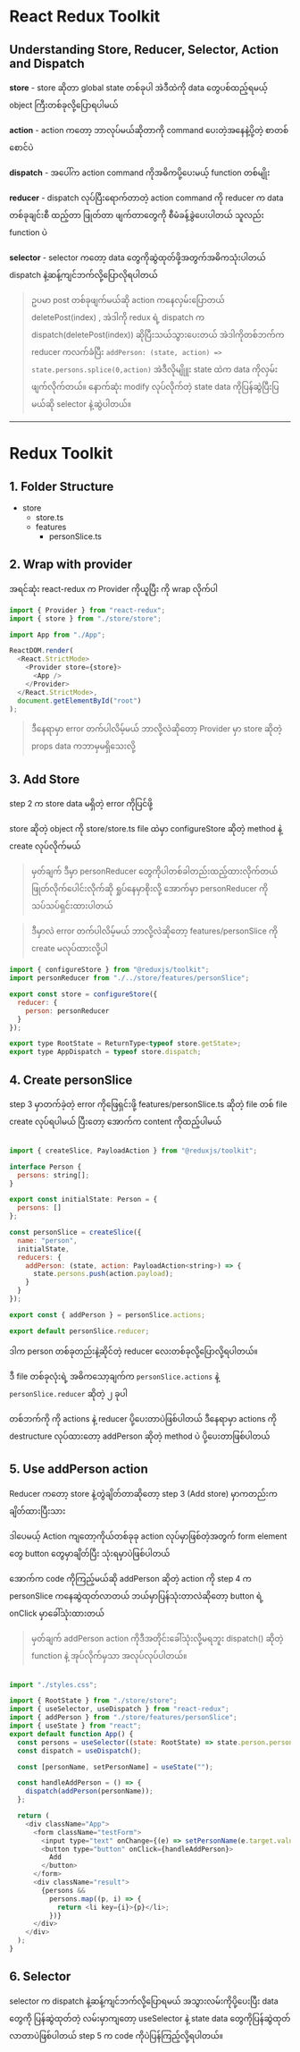 # React Redux Toolkit


## Understanding Store, Reducer, Selector, Action and Dispatch

**store** - store ဆိုတာ global state တစ်ခုပါ အဲဒီထဲကို data တွေပစ်ထည့်ရမယ့် object ကြီးတစ်ခုလို့ပြောရပါမယ်

**action** - action ကတော့ ဘာလုပ်မယ်ဆိုတာကို command ပေးတဲ့အနေနဲ့ပို့တဲ့ စာတစ်စောင်ပဲ

**dispatch** - အပေါ်က action command ကိုအဓိကပို့ပေးမယ့် function တစ်မျိုး  

**reducer** - dispatch လုပ်ပြီးရောက်တာတဲ့ action command ကို reducer က data တစ်ခုချင်းစီ ထည့်တာ ဖြုတ်တာ ဖျက်တာတွေကို စီမံခန့်ခွဲပေးပါတယ် သူလည်း function ပဲ 

**selector** - selector ကတော့ data တွေကိုဆွဲထုတ်ဖို့အတွက်အဓိကသုံးပါတယ် dispatch နဲ့ဆန့်ကျင်ဘက်လို့ပြောလိုရပါတယ် 


> ဥပမာ post တစ်ခုဖျက်မယ်ဆို action ကနေလှမ်းပြောတယ် deletePost(index) , အဲဒါကို redux ရဲ့ dispatch က dispatch(deletePost(index)) ဆိုပြီးသယ်သွားပေးတယ် အဲဒါကိုတစ်ဘက်က reducer ကလက်ခံပြီး `addPerson: (state, action) => state.persons.splice(0,action)` အဲဒီလိုမျိုူး state ထဲက data ကိုလှမ်းဖျက်လိုက်တယ်။ နောက်ဆုံး modify လုပ်လိုက်တဲ့ state data ကိုပြန်ဆွဲပြီးပြမယ်ဆို selector နဲ့ဆွဲပါတယ်။ 

----


# Redux Toolkit

## 1. Folder Structure

- store
  - store.ts
  - features
    - personSlice.ts

## 2. Wrap with provider
အရင်ဆုံး react-redux က Provider ကိုယူပြီး <App /> ကို wrap လိုက်ပါ

```javascript
import { Provider } from "react-redux";
import { store } from "./store/store";

import App from "./App";

ReactDOM.render(
  <React.StrictMode>
    <Provider store={store}>
      <App />
    </Provider>
  </React.StrictMode>,
  document.getElementById("root")
);

```

> ဒီနေရာမှာ error တက်ပါလိမ့်မယ် ဘာလို့လဲဆိုတော့ Provider မှာ store ဆိုတဲ့ props data ကဘာမှမရှိသေးလို့ 

## 3. Add Store

step 2 က store data မရှိတဲ့ error ကိုပြင်ဖို့

store ဆိုတဲ့ object ကို store/store.ts file ထဲမှာ configureStore ဆိုတဲ့ method နဲ့ create လုပ်လိုက်မယ်

> မှတ်ချက် ဒီမှာ personReducer တွေကိုပါတစ်ခါတည်းထည့်ထားလိုက်တယ် ဖြုတ်လိုက်ပေါင်းလိုက်ဆို ရှုပ်နေမှာစိုးလို့ အောက်မှာ personReducer ကိုသပ်သပ်ရှင်းထားပါတယ်

> ဒီမှာလဲ error တက်ပါလိမ့်မယ် ဘာလို့လဲဆိုတော့ features/personSlice ကို create မလုပ်ထားလို့ပါ 


```javascript
import { configureStore } from "@reduxjs/toolkit";
import personReducer from "./../store/features/personSlice";

export const store = configureStore({
  reducer: {
    person: personReducer
  }
});

export type RootState = ReturnType<typeof store.getState>;
export type AppDispatch = typeof store.dispatch;
```

## 4. Create personSlice 

step 3 မှာတက်ခဲ့တဲ့ error ကိုဖြေရှင်းဖို့ features/personSlice.ts ဆိုတဲ့ file တစ် file create လုပ်ရပါမယ် ပြီးတော့ အောက်က content ကိုထည့်ပါမယ် 

```javascript

import { createSlice, PayloadAction } from "@reduxjs/toolkit";

interface Person {
  persons: string[];
}

export const initialState: Person = {
  persons: []
};

const personSlice = createSlice({
  name: "person",
  initialState,
  reducers: {
    addPerson: (state, action: PayloadAction<string>) => {
      state.persons.push(action.payload);
    }
  }
});

export const { addPerson } = personSlice.actions;

export default personSlice.reducer;


```

ဒါက person တစ်ခုတည်းနဲ့ဆိုင်တဲ့ reducer လေးတစ်ခုလို့ပြောလို့ရပါတယ်။ 

ဒီ file တစ်ခုလုံးရဲ့ အဓိကသော့ချက်က `personSlice.actions` နဲ့ `personSlice.reducer` ဆိုတဲ့ ၂ ခုပါ

တစ်ဘက်ကို ကို actions နဲ့ reducer ပို့ပေးတာပဲဖြစ်ပါတယ် 
ဒီနေရာမှာ actions ကို destructure လုပ်ထားတော့ addPerson ဆိုတဲ့ method ပဲ ပို့ပေးတာဖြစ်ပါတယ် 

## 5. Use addPerson action

Reducer ကတော့ store နဲ့တွဲချိတ်တာဆိုတော့ step 3 (Add store) မှာကတည်းက ချိတ်ထားပြီးသား

ဒါပေမယ့် Action ကျတော့ကိုယ်တစ်ခုခု action လုပ်မှာဖြစ်တဲ့အတွက် form element တွေ button တွေမှာချိတ်ပြီး သုံးရမှာပဲဖြစ်ပါတယ်

အောက်က code ကိုကြည့်မယ်ဆို addPerson ဆိုတဲ့ action ကို step 4 က personSlice ကနေဆွဲထုတ်လာတယ် ဘယ်မှာပြန်သုံးတာလဲဆိုတော့ button ရဲ့ onClick မှာခေါ်သုံးထားတယ်


> မှတ်ချက် addPerson action ကိုဒီအတိုင်းခေါ်သုံးလို့မရဘူး dispatch() ဆိုတဲ့ function နဲ့ အုပ်လိုက်မှသာ အလုပ်လုပ်ပါတယ်။


```javascript

import "./styles.css";

import { RootState } from "./store/store";
import { useSelector, useDispatch } from "react-redux";
import { addPerson } from "./store/features/personSlice";
import { useState } from "react";
export default function App() {
  const persons = useSelector((state: RootState) => state.person.persons);
  const dispatch = useDispatch();

  const [personName, setPersonName] = useState("");

  const handleAddPerson = () => {
    dispatch(addPerson(personName));
  };

  return (
    <div className="App">
      <form className="testForm">
        <input type="text" onChange={(e) => setPersonName(e.target.value)} />
        <button type="button" onClick={handleAddPerson}>
          Add
        </button>
      </form>
      <div className="result">
        {persons &&
          persons.map((p, i) => {
            return <li key={i}>{p}</li>;
          })}
      </div>
    </div>
  );
}

```

## 6. Selector
selector က dispatch နဲ့ဆန့်ကျင်ဘက်လို့ပြောရမယ် အသွားလမ်းကိုပို့ပေးပြီး data တွေကို ပြန်ဆွဲထုတ်တဲ့ လမ်းမှာကျတော့ useSelector နဲ့ state data တွေကိုပြန်ဆွဲထုတ်လာတာပဲဖြစ်ပါတယ် step 5 က code ကိုပဲပြန်ကြည့်လို့ရပါတယ်။ 
